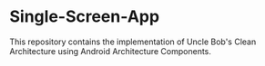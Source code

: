 # Single-Screen-App

This repository contains the implementation of Uncle Bob's Clean Architecture using Android Architecture Components.

